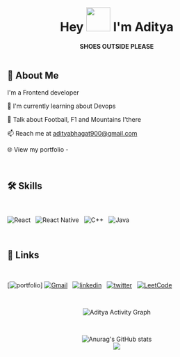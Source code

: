 <h1 align="center">Hey <img src="https://github.com/NoobMahbub/NoobMahbub/blob/main/Wave.gif" height="55px" width="55px"> I'm Aditya</h1>

<div align='center'>
<Strong>SHOES OUTSIDE PLEASE</Strong>
</div>

<br/>

## 🚀 About Me

I'm a Frontend developer


🧠 I'm currently learning about Devops

💬 Talk about Football, F1 and Mountains I'there
 
📫 Reach me at adityabhagat900@gmail.com

🌐 View my portfolio -

<br />

## 🛠 Skills

<br/>

![React](https://img.shields.io/badge/react-%2320232a.svg?style=for-the-badge&logo=react&logoColor=%2361DAFB)&nbsp;&nbsp;
![React Native](https://img.shields.io/badge/react_native-%2320232a.svg?style=for-the-badge&logo=react&logoColor=%2361DAFB)&nbsp;&nbsp;
![C++](https://img.shields.io/badge/c++-%2300599C.svg?style=for-the-badge&logo=c%2B%2B&logoColor=white)&nbsp;&nbsp;
![Java](https://img.shields.io/badge/java-%23ED8B00.svg?style=for-the-badge&logo=java&logoColor=white)&nbsp;&nbsp;


<br />

## 🔗 Links

<br/>

[![portfolio](https://img.shields.io/badge/my_portfolio-000?style=for-the-badge&logo=ko-fi&logoColor=white)]
[![Gmail](https://img.shields.io/badge/Gmail-D14836?style=for-the-badge&logo=gmail&logoColor=white)](mailto:adityabhagat900@gmail.com)&nbsp;&nbsp;
[![linkedin](https://img.shields.io/badge/linkedin-0A66C2?style=for-the-badge&logo=linkedin&logoColor=white)](https://www.linkedin.com/in/aditya-raj-bhagat-a7098a192/)&nbsp;&nbsp;
[![twitter](https://img.shields.io/badge/twitter-1DA1F2?style=for-the-badge&logo=twitter&logoColor=white)](https://twitter.com/AdityaB86392635)&nbsp;&nbsp;
[![LeetCode](https://img.shields.io/badge/LeetCode-000000?style=for-the-badge&logo=LeetCode&logoColor=#d16c06)](https://leetcode.com/alieanator454/)



<br />

<div align='center'>

![Aditya  Activity Graph](https://activity-graph.herokuapp.com/graph?username=adityarajbhagat2002&theme=github&hide_border=true&area=true)

<br />

![Anurag's GitHub stats](https://github-readme-stats.vercel.app/api?username=adityarajbhagat2002&show_icons=true&theme=github_dark)
<br />
![](https://github-readme-streak-stats.herokuapp.com/?user=adityarajbhagat2002&theme=dark&hide_border=true)<br/>

</div>

